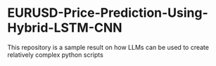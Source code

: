 # EURUSD-Price-Prediction-Using-Hybrid-LSTM-CNN
This repository is a sample result on how LLMs can be used to create relatively complex python scripts
